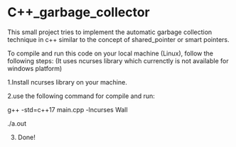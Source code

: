 # C++_garbage_collector

This small project tries to implement the automatic garbage collection technique in c++ similar to the concept of shared_pointer or smart pointers.

To compile and run this code on your local machine (Linux), follow the following steps:
(It uses ncurses library which currenctly is not available for windows platform)

1.Install ncurses library on your machine.

2.use the following command for compile and run:

   g++ -std=c++17 main.cpp -lncurses Wall
   
   ./a.out
   
3. Done!
